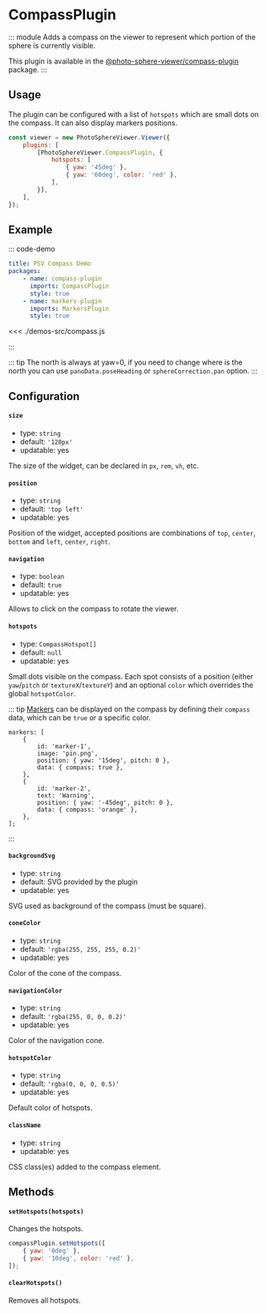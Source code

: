 # CompassPlugin <Badge text="Styles"/>

<Badges module="compass-plugin"/>

::: module
<ApiButton page="modules/CompassPlugin.html"/>
Adds a compass on the viewer to represent which portion of the sphere is currently visible.

This plugin is available in the [@photo-sphere-viewer/compass-plugin](https://www.npmjs.com/package/@photo-sphere-viewer/compass-plugin) package.
:::

## Usage

The plugin can be configured with a list of `hotspots` which are small dots on the compass. It can also display markers positions.

```js
const viewer = new PhotoSphereViewer.Viewer({
    plugins: [
        [PhotoSphereViewer.CompassPlugin, {
            hotspots: [
                { yaw: '45deg' }, 
                { yaw: '60deg', color: 'red' },
            ],
        }],
    ],
});
```

## Example

::: code-demo

```yaml
title: PSV Compass Demo
packages:
    - name: compass-plugin
      imports: CompassPlugin
      style: true
    - name: markers-plugin
      imports: MarkersPlugin
      style: true
```

<<< ./demos-src/compass.js

:::

::: tip
The north is always at yaw=0, if you need to change where is the north you can use `panoData.poseHeading` or `sphereCorrection.pan` option.
:::

## Configuration

#### `size`

-   type: `string`
-   default: `'120px'`
-   updatable: yes

The size of the widget, can be declared in `px`, `rem`, `vh`, etc.

#### `position`

-   type: `string`
-   default: `'top left'`
-   updatable: yes

Position of the widget, accepted positions are combinations of `top`, `center`, `bottom` and `left`, `center`, `right`.

#### `navigation`

-   type: `boolean`
-   default: `true`
-   updatable: yes

Allows to click on the compass to rotate the viewer.

#### `hotspots`

-   type: `CompassHotspot[]`
-   default: `null`
-   updatable: yes

Small dots visible on the compass. Each spot consists of a position (either `yaw`/`pitch` or `textureX`/`textureY`) and an optional `color` which overrides the global `hotspotColor`.

::: tip
[Markers](./markers.md) can be displayed on the compass by defining their `compass` data, which can be `true` or a specific color.

```js{6,12}
markers: [
    {
        id: 'marker-1',
        image: 'pin.png',
        position: { yaw: '15deg', pitch: 0 },
        data: { compass: true },
    },
    {
        id: 'marker-2',
        text: 'Warning',
        position: { yaw: '-45deg', pitch: 0 },
        data: { compass: 'orange' },
    },
];
```

:::

#### `backgroundSvg`

-   type: `string`
-   default: SVG provided by the plugin
-   updatable: yes

SVG used as background of the compass (must be square).

#### `coneColor`

-   type: `string`
-   default: `'rgba(255, 255, 255, 0.2)'`
-   updatable: yes

Color of the cone of the compass.

#### `navigationColor`

-   type: `string`
-   default: `'rgba(255, 0, 0, 0.2)'`
-   updatable: yes

Color of the navigation cone.

#### `hotspotColor`

-   type: `string`
-   default: `'rgba(0, 0, 0, 0.5)'`
-   updatable: yes

Default color of hotspots.

#### `className`

-   type: `string`
-   updatable: yes

CSS class(es) added to the compass element.

## Methods

#### `setHotspots(hotspots)`

Changes the hotspots.

```js
compassPlugin.setHotspots([
    { yaw: '0deg' }, 
    { yaw: '10deg', color: 'red' },
]);
```

#### `clearHotspots()`

Removes all hotspots.
